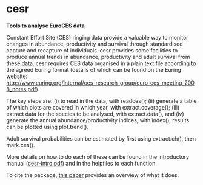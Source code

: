 # cesr

__Tools to analyse EuroCES data__

Constant Effort Site (CES) ringing data provide a valuable way to monitor changes in abundance, productivity and survival through standardised capture and recapture of individuals.  cesr provides some facilities to produce annual trends in abundance, productivity and adult survival from these data.  cesr requires CES data organised in a plain text file according to the agreed Euring format (details of which can be found on the Euring website: http://www.euring.org/internal/ces_research_group/euro_ces_meeting_2008_notes.pdf).  

The key steps are:
(i) to read in the data, with readces(); 
(ii) generate a table of which plots are covered in which year, with extract.coverage();
(iii) extract data for the species to be analysed, with extract.data(), and 
(iv) generate the annual abundance/productivity indices, with index(); results can be plotted using plot.trend(). 

Adult survival probabilities can be estimated by first using extract.ch(), then mark.ces().

More details on how to do each of these can be found in the introductory manual ([cesr-intro.pdf](https://drive.google.com/file/d/17025jOoRnyV0UsyMtEq0LOq8dErhDjFL/view?usp=share_link)) and in the helpfiles to each function.

To cite the package, [this paper](https://doi.org/10.1080/03078698.2024.2311771) provides an overview of what it does.
